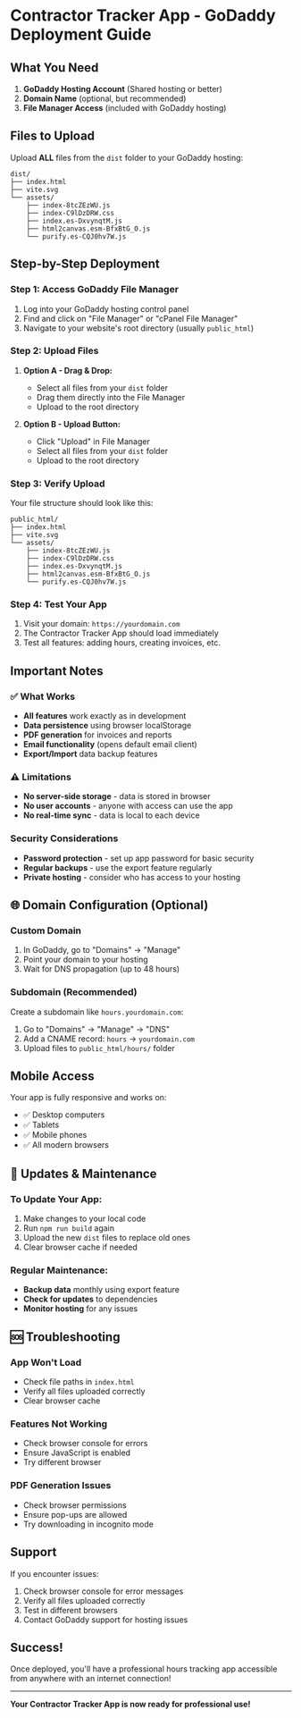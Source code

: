# Contractor Tracker App - GoDaddy Deployment Guide

## What You Need

1. **GoDaddy Hosting Account** (Shared hosting or better)
2. **Domain Name** (optional, but recommended)
3. **File Manager Access** (included with GoDaddy hosting)

## Files to Upload

Upload **ALL** files from the `dist` folder to your GoDaddy hosting:

```
dist/
├── index.html
├── vite.svg
└── assets/
    ├── index-8tcZEzWU.js
    ├── index-C9lDzDRW.css
    ├── index.es-DxvynqtM.js
    ├── html2canvas.esm-BfxBtG_O.js
    └── purify.es-CQJ0hv7W.js
```

## Step-by-Step Deployment

### Step 1: Access GoDaddy File Manager
1. Log into your GoDaddy hosting control panel
2. Find and click on "File Manager" or "cPanel File Manager"
3. Navigate to your website's root directory (usually `public_html`)

### Step 2: Upload Files
1. **Option A - Drag & Drop:**
   - Select all files from your `dist` folder
   - Drag them directly into the File Manager
   - Upload to the root directory

2. **Option B - Upload Button:**
   - Click "Upload" in File Manager
   - Select all files from your `dist` folder
   - Upload to the root directory

### Step 3: Verify Upload
Your file structure should look like this:
```
public_html/
├── index.html
├── vite.svg
└── assets/
    ├── index-8tcZEzWU.js
    ├── index-C9lDzDRW.css
    ├── index.es-DxvynqtM.js
    ├── html2canvas.esm-BfxBtG_O.js
    └── purify.es-CQJ0hv7W.js
```

### Step 4: Test Your App
1. Visit your domain: `https://yourdomain.com`
2. The Contractor Tracker App should load immediately
3. Test all features: adding hours, creating invoices, etc.

## Important Notes

### ✅ What Works
- **All features** work exactly as in development
- **Data persistence** using browser localStorage
- **PDF generation** for invoices and reports
- **Email functionality** (opens default email client)
- **Export/Import** data backup features

### ⚠️ Limitations
- **No server-side storage** - data is stored in browser
- **No user accounts** - anyone with access can use the app
- **No real-time sync** - data is local to each device

### Security Considerations
- **Password protection** - set up app password for basic security
- **Regular backups** - use the export feature regularly
- **Private hosting** - consider who has access to your hosting

## 🌐 Domain Configuration (Optional)

### Custom Domain
1. In GoDaddy, go to "Domains" → "Manage"
2. Point your domain to your hosting
3. Wait for DNS propagation (up to 48 hours)

### Subdomain (Recommended)
Create a subdomain like `hours.yourdomain.com`:
1. Go to "Domains" → "Manage" → "DNS"
2. Add a CNAME record: `hours` → `yourdomain.com`
3. Upload files to `public_html/hours/` folder

## Mobile Access

Your app is fully responsive and works on:
- ✅ Desktop computers
- ✅ Tablets
- ✅ Mobile phones
- ✅ All modern browsers

## 🔄 Updates & Maintenance

### To Update Your App:
1. Make changes to your local code
2. Run `npm run build` again
3. Upload the new `dist` files to replace old ones
4. Clear browser cache if needed

### Regular Maintenance:
- **Backup data** monthly using export feature
- **Check for updates** to dependencies
- **Monitor hosting** for any issues

## 🆘 Troubleshooting

### App Won't Load
- Check file paths in `index.html`
- Verify all files uploaded correctly
- Clear browser cache

### Features Not Working
- Check browser console for errors
- Ensure JavaScript is enabled
- Try different browser

### PDF Generation Issues
- Check browser permissions
- Ensure pop-ups are allowed
- Try downloading in incognito mode

## Support

If you encounter issues:
1. Check browser console for error messages
2. Verify all files uploaded correctly
3. Test in different browsers
4. Contact GoDaddy support for hosting issues

## Success!

Once deployed, you'll have a professional hours tracking app accessible from anywhere with an internet connection!

---

**Your Contractor Tracker App is now ready for professional use!** 